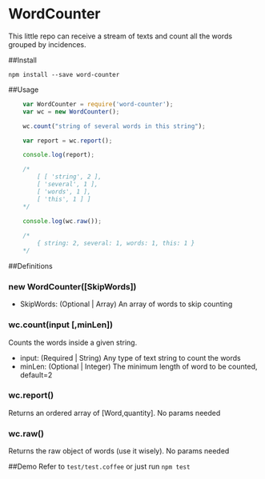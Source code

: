 WordCounter  
===============

This little repo can receive a stream of texts and count all the words grouped by incidences.  

##Install

	npm install --save word-counter

##Usage

~~~~Javascript
	var WordCounter = require('word-counter');
	var wc = new WordCounter();

	wc.count("string of several words in this string");

	var report = wc.report();

	console.log(report);

	/*
		[ [ 'string', 2 ],
		[ 'several', 1 ],
		[ 'words', 1 ],
		[ 'this', 1 ] ]
	*/
	
	console.log(wc.raw());

	/*
		{ string: 2, several: 1, words: 1, this: 1 }
	*/
~~~~

##Definitions
### new WordCounter([SkipWords])

- SkipWords: (Optional | Array) An array of words to skip counting

### wc.count(input [,minLen])
Counts the words inside a given string.

- input: (Required | String) Any type of text string to count the words
- minLen: (Optional | Integer) The minimum length of word to be counted, default=2

### wc.report()
Returns an ordered array of [Word,quantity]. No params needed

### wc.raw()
Returns the raw object of words (use it wisely). No params needed

##Demo
Refer to ```test/test.coffee``` or just run ```npm test```
